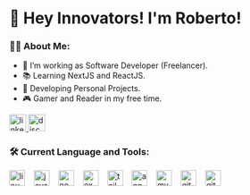 # 👋 Hey Innovators! I'm Roberto!

### 👨‍💻 About Me:
- 🔭 I’m working as Software Developer (Freelancer).
- 📚 Learning NextJS and ReactJS.
- 💼 Developing Personal Projects.
- 🎮 Gamer and Reader in my free time.

<div align="left">
  <a href="https://www.linkedin.com/in/robertovalennte/" target="_blank">
    <img src="https://img.shields.io/static/v1?message=LinkedIn&logo=linkedin&label=&color=0077B5&logoColor=white&labelColor=&style=for-the-badge" height="30" alt="linkedin logo"  />
  </a>
  
  <a href="https://discord.com/users/381780035784409088" target="_blank">
    <img src="https://img.shields.io/static/v1?message=Discord&logo=discord&label=&color=7289DA&logoColor=white&labelColor=&style=for-the-badge" height="30" alt="discord logo"  />
  </a>
</div>

### 🛠 Current Language and Tools:
<div align="left">
  <img src="https://skillicons.dev/icons?i=linux" height="28" alt="linux logo"  />
  <img width="8" />
  <img src="https://skillicons.dev/icons?i=js" height="28" alt="javascript logo"  />
  <img width="8" />
  <img src="https://skillicons.dev/icons?i=nodejs" height="28" alt="nodejs logo"  />
  <img width="8" />
  <img src="https://skillicons.dev/icons?i=express" height="28" alt="express logo"  />
  <img width="8" />
  <img src="https://skillicons.dev/icons?i=tailwind" height="28" alt="tailwindcss logo"  />
  <img width="8" />
  <img src="https://skillicons.dev/icons?i=appwrite" height="28" alt="appwrite logo"  />
  <img width="8" />
  <img src="https://skillicons.dev/icons?i=mysql" height="28" alt="mysql logo"  />
  <img width="8" />
  <img src="https://skillicons.dev/icons?i=git" height="28" alt="git logo"  />
  <img width="8" />
  <img src="https://skillicons.dev/icons?i=github" height="28" alt="github logo"  />
</div>
